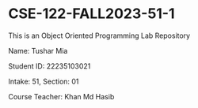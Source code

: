 # CSE-122-FALL2023-51-1
This is an Object Oriented Programming Lab Repository

Name: Tushar Mia

Student ID: 22235103021

Intake: 51, Section: 01

Course Teacher: Khan Md Hasib
